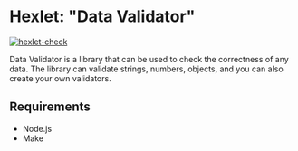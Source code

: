 # Hexlet: "Data Validator"

[![hexlet-check](https://github.com/grim-vagabond/hexlet-javascript-4-data-validator/actions/workflows/hexlet-check.yml/badge.svg?branch=main)](https://github.com/grim-vagabond/hexlet-javascript-4-data-validator/actions/workflows/hexlet-check.yml)

Data Validator is a library that can be used to check the correctness of any data. The library can validate strings, numbers, objects, and you can also create your own validators.

## Requirements

* Node.js
* Make
